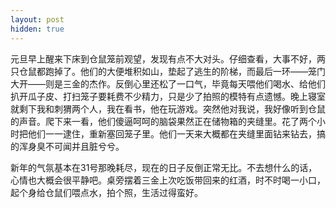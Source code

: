 ```yaml
---
layout: post
hidden: true
---
```

元旦早上醒来下床到仓鼠笼前观望，发现有点不大对头。仔细查看，大事不好，两只仓鼠都跑掉了。他们的大便堆积如山，垫起了逃生的阶梯，而最后一环——笼门大开——则是三金的杰作。反倒心里还松了一口气，毕竟每天喂他们喝水、给他们扒开瓜子皮、打扫笼子要耗费不少精力，只是少了拍照的模特有点遗憾。晚上寝室就剩下我和刺猬两个人，我在看书，他在玩游戏。突然他对我说，我好像听到仓鼠的声音。爬下来一看，他们傻逼呵呵的脑袋果然正在储物箱的夹缝里。花了两个小时把他们一一逮住，重新塞回笼子里。他们一天来大概都在夹缝里面钻来钻去，搞的浑身臭不可闻并且脏兮兮。

新年的气氛基本在31号那晚耗尽，现在的日子反倒正常无比。不去想什么的话，心情也大概会很平静吧。桌旁摆着三金上次吃饭带回来的红酒，时不时喝一小口，起个身给仓鼠们喂点水，拍个照，生活过得蛮好。
